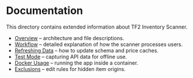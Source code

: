 # Documentation

This directory contains extended information about TF2 Inventory Scanner.

- [Overview](overview.md) – architecture and file descriptions.
- [Workflow](workflow.md) – detailed explanation of how the scanner processes users.
- [Refreshing Data](refresh.md) – how to update schema and price caches.
- [Test Mode](test_mode.md) – capturing API data for offline use.
- [Docker Usage](docker.md) – running the app inside a container.
- [Exclusions](exclusions.md) – edit rules for hidden item origins.

